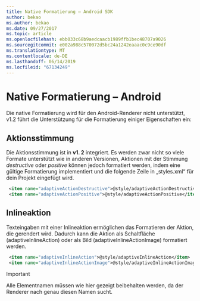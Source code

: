 ```yaml
---
title: Native Formatierung – Android SDK
author: bekao
ms.author: bekao
ms.date: 09/27/2017
ms.topic: article
ms.openlocfilehash: ebb033c68b9aedcaacb1989ffb1bec48707a9026
ms.sourcegitcommit: e002a988c570072d5bc24a1242eaaac0c9ce90df
ms.translationtype: MT
ms.contentlocale: de-DE
ms.lasthandoff: 06/14/2019
ms.locfileid: "67134249"
---
```

# <a name="native-styling---android"></a>Native Formatierung – Android

Die native Formatierung wird für den Android-Renderer nicht unterstützt, v1.2 führt die Unterstützung für die Formatierung einiger Eigenschaften ein:

## <a name="action-sentiment"></a>Aktionsstimmung

Die Aktionsstimmung ist in **v1. 2** integriert. Es werden zwar nicht so viele Formate unterstützt wie in anderen Versionen, Aktionen mit der Stimmung *destructive* oder *positive* können jedoch formatiert werden, indem eine gültige Formatierung implementiert und die folgende Zeile in „styles.xml“ für dein Projekt eingefügt wird.

```styles.xml
 <item name="adaptiveActionDestructive">@style/adaptiveActionDestructive</item>
 <item name="adaptiveActionPositive">@style/adaptiveActionPositive</item>
```

## <a name="inline-action"></a>Inlineaktion

Texteingaben mit einer Inlineaktion ermöglichen das Formatieren der Aktion, die gerendert wird. Dadurch kann die Aktion als Schaltfläche (adaptiveInlineAction) oder als Bild (adaptiveInlineActionImage) formatiert werden.

```styles.xml
 <item name="adaptiveInlineAction">@style/adaptiveInlineAction</item>
 <item name="adaptiveInlineActionImage">@style/adaptiveInlineActionImage</item>
```

> [!IMPORTANT]
> Alle Elementnamen müssen wie hier gezeigt beibehalten werden, da der Renderer nach genau diesen Namen sucht.
